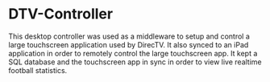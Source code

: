 # DTV-Controller
This desktop controller was used as a middleware to setup and control a large touchscreen application used by DirecTV. It also synced to an iPad application in order to remotely control the large touchscreen app. It kept a SQL database and the touchscreen app in sync in order to view live realtime football statistics.
